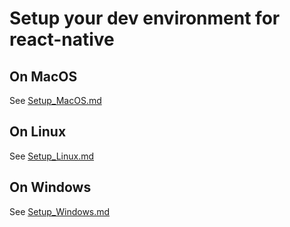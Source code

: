 # Setup your dev environment for react-native

## On MacOS

See [Setup_MacOS.md](./setupFiles/SETUP_MacOS.md)

## On Linux

See [Setup_Linux.md](./setupFiles/SETUP_Linux.md)

## On Windows

See [Setup_Windows.md](./setupFiles/SETUP_Windows.md)
